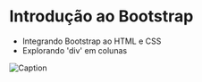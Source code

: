 # Introdução ao Bootstrap

- Integrando Bootstrap ao HTML e CSS
- Explorando 'div' em colunas

![Caption](https://files.cercomp.ufg.br/weby/up/342/o/em_construcao.jpg)

